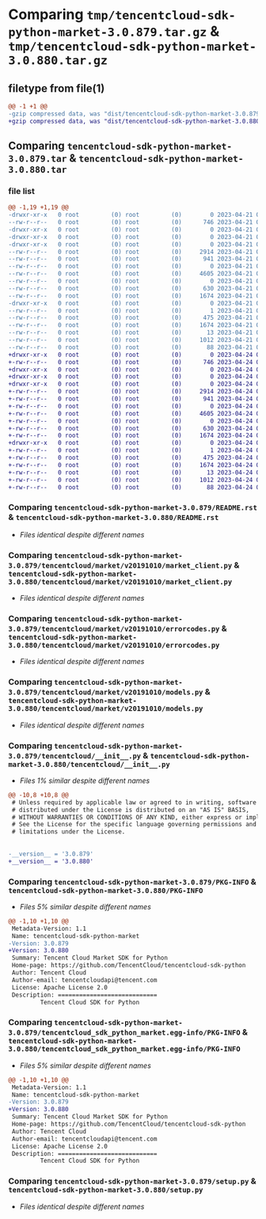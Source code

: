 # Comparing `tmp/tencentcloud-sdk-python-market-3.0.879.tar.gz` & `tmp/tencentcloud-sdk-python-market-3.0.880.tar.gz`

## filetype from file(1)

```diff
@@ -1 +1 @@
-gzip compressed data, was "dist/tencentcloud-sdk-python-market-3.0.879.tar", last modified: Fri Apr 21 00:52:18 2023, max compression
+gzip compressed data, was "dist/tencentcloud-sdk-python-market-3.0.880.tar", last modified: Mon Apr 24 03:13:44 2023, max compression
```

## Comparing `tencentcloud-sdk-python-market-3.0.879.tar` & `tencentcloud-sdk-python-market-3.0.880.tar`

### file list

```diff
@@ -1,19 +1,19 @@
-drwxr-xr-x   0 root         (0) root         (0)        0 2023-04-21 00:52:18.000000 tencentcloud-sdk-python-market-3.0.879/
--rw-r--r--   0 root         (0) root         (0)      746 2023-04-21 00:52:18.000000 tencentcloud-sdk-python-market-3.0.879/README.rst
-drwxr-xr-x   0 root         (0) root         (0)        0 2023-04-21 00:52:18.000000 tencentcloud-sdk-python-market-3.0.879/tencentcloud/
-drwxr-xr-x   0 root         (0) root         (0)        0 2023-04-21 00:52:18.000000 tencentcloud-sdk-python-market-3.0.879/tencentcloud/market/
-drwxr-xr-x   0 root         (0) root         (0)        0 2023-04-21 00:52:18.000000 tencentcloud-sdk-python-market-3.0.879/tencentcloud/market/v20191010/
--rw-r--r--   0 root         (0) root         (0)     2914 2023-04-21 00:52:18.000000 tencentcloud-sdk-python-market-3.0.879/tencentcloud/market/v20191010/market_client.py
--rw-r--r--   0 root         (0) root         (0)      941 2023-04-21 00:52:18.000000 tencentcloud-sdk-python-market-3.0.879/tencentcloud/market/v20191010/errorcodes.py
--rw-r--r--   0 root         (0) root         (0)        0 2023-04-21 00:52:18.000000 tencentcloud-sdk-python-market-3.0.879/tencentcloud/market/v20191010/__init__.py
--rw-r--r--   0 root         (0) root         (0)     4605 2023-04-21 00:52:18.000000 tencentcloud-sdk-python-market-3.0.879/tencentcloud/market/v20191010/models.py
--rw-r--r--   0 root         (0) root         (0)        0 2023-04-21 00:52:18.000000 tencentcloud-sdk-python-market-3.0.879/tencentcloud/market/__init__.py
--rw-r--r--   0 root         (0) root         (0)      630 2023-04-21 00:52:18.000000 tencentcloud-sdk-python-market-3.0.879/tencentcloud/__init__.py
--rw-r--r--   0 root         (0) root         (0)     1674 2023-04-21 00:52:18.000000 tencentcloud-sdk-python-market-3.0.879/PKG-INFO
-drwxr-xr-x   0 root         (0) root         (0)        0 2023-04-21 00:52:18.000000 tencentcloud-sdk-python-market-3.0.879/tencentcloud_sdk_python_market.egg-info/
--rw-r--r--   0 root         (0) root         (0)        1 2023-04-21 00:52:18.000000 tencentcloud-sdk-python-market-3.0.879/tencentcloud_sdk_python_market.egg-info/dependency_links.txt
--rw-r--r--   0 root         (0) root         (0)      475 2023-04-21 00:52:18.000000 tencentcloud-sdk-python-market-3.0.879/tencentcloud_sdk_python_market.egg-info/SOURCES.txt
--rw-r--r--   0 root         (0) root         (0)     1674 2023-04-21 00:52:18.000000 tencentcloud-sdk-python-market-3.0.879/tencentcloud_sdk_python_market.egg-info/PKG-INFO
--rw-r--r--   0 root         (0) root         (0)       13 2023-04-21 00:52:18.000000 tencentcloud-sdk-python-market-3.0.879/tencentcloud_sdk_python_market.egg-info/top_level.txt
--rw-r--r--   0 root         (0) root         (0)     1012 2023-04-21 00:52:18.000000 tencentcloud-sdk-python-market-3.0.879/setup.py
--rw-r--r--   0 root         (0) root         (0)       88 2023-04-21 00:52:18.000000 tencentcloud-sdk-python-market-3.0.879/setup.cfg
+drwxr-xr-x   0 root         (0) root         (0)        0 2023-04-24 03:13:44.000000 tencentcloud-sdk-python-market-3.0.880/
+-rw-r--r--   0 root         (0) root         (0)      746 2023-04-24 03:13:44.000000 tencentcloud-sdk-python-market-3.0.880/README.rst
+drwxr-xr-x   0 root         (0) root         (0)        0 2023-04-24 03:13:44.000000 tencentcloud-sdk-python-market-3.0.880/tencentcloud/
+drwxr-xr-x   0 root         (0) root         (0)        0 2023-04-24 03:13:44.000000 tencentcloud-sdk-python-market-3.0.880/tencentcloud/market/
+drwxr-xr-x   0 root         (0) root         (0)        0 2023-04-24 03:13:44.000000 tencentcloud-sdk-python-market-3.0.880/tencentcloud/market/v20191010/
+-rw-r--r--   0 root         (0) root         (0)     2914 2023-04-24 03:13:44.000000 tencentcloud-sdk-python-market-3.0.880/tencentcloud/market/v20191010/market_client.py
+-rw-r--r--   0 root         (0) root         (0)      941 2023-04-24 03:13:44.000000 tencentcloud-sdk-python-market-3.0.880/tencentcloud/market/v20191010/errorcodes.py
+-rw-r--r--   0 root         (0) root         (0)        0 2023-04-24 03:13:44.000000 tencentcloud-sdk-python-market-3.0.880/tencentcloud/market/v20191010/__init__.py
+-rw-r--r--   0 root         (0) root         (0)     4605 2023-04-24 03:13:44.000000 tencentcloud-sdk-python-market-3.0.880/tencentcloud/market/v20191010/models.py
+-rw-r--r--   0 root         (0) root         (0)        0 2023-04-24 03:13:44.000000 tencentcloud-sdk-python-market-3.0.880/tencentcloud/market/__init__.py
+-rw-r--r--   0 root         (0) root         (0)      630 2023-04-24 03:13:44.000000 tencentcloud-sdk-python-market-3.0.880/tencentcloud/__init__.py
+-rw-r--r--   0 root         (0) root         (0)     1674 2023-04-24 03:13:44.000000 tencentcloud-sdk-python-market-3.0.880/PKG-INFO
+drwxr-xr-x   0 root         (0) root         (0)        0 2023-04-24 03:13:44.000000 tencentcloud-sdk-python-market-3.0.880/tencentcloud_sdk_python_market.egg-info/
+-rw-r--r--   0 root         (0) root         (0)        1 2023-04-24 03:13:44.000000 tencentcloud-sdk-python-market-3.0.880/tencentcloud_sdk_python_market.egg-info/dependency_links.txt
+-rw-r--r--   0 root         (0) root         (0)      475 2023-04-24 03:13:44.000000 tencentcloud-sdk-python-market-3.0.880/tencentcloud_sdk_python_market.egg-info/SOURCES.txt
+-rw-r--r--   0 root         (0) root         (0)     1674 2023-04-24 03:13:44.000000 tencentcloud-sdk-python-market-3.0.880/tencentcloud_sdk_python_market.egg-info/PKG-INFO
+-rw-r--r--   0 root         (0) root         (0)       13 2023-04-24 03:13:44.000000 tencentcloud-sdk-python-market-3.0.880/tencentcloud_sdk_python_market.egg-info/top_level.txt
+-rw-r--r--   0 root         (0) root         (0)     1012 2023-04-24 03:13:44.000000 tencentcloud-sdk-python-market-3.0.880/setup.py
+-rw-r--r--   0 root         (0) root         (0)       88 2023-04-24 03:13:44.000000 tencentcloud-sdk-python-market-3.0.880/setup.cfg
```

### Comparing `tencentcloud-sdk-python-market-3.0.879/README.rst` & `tencentcloud-sdk-python-market-3.0.880/README.rst`

 * *Files identical despite different names*

### Comparing `tencentcloud-sdk-python-market-3.0.879/tencentcloud/market/v20191010/market_client.py` & `tencentcloud-sdk-python-market-3.0.880/tencentcloud/market/v20191010/market_client.py`

 * *Files identical despite different names*

### Comparing `tencentcloud-sdk-python-market-3.0.879/tencentcloud/market/v20191010/errorcodes.py` & `tencentcloud-sdk-python-market-3.0.880/tencentcloud/market/v20191010/errorcodes.py`

 * *Files identical despite different names*

### Comparing `tencentcloud-sdk-python-market-3.0.879/tencentcloud/market/v20191010/models.py` & `tencentcloud-sdk-python-market-3.0.880/tencentcloud/market/v20191010/models.py`

 * *Files identical despite different names*

### Comparing `tencentcloud-sdk-python-market-3.0.879/tencentcloud/__init__.py` & `tencentcloud-sdk-python-market-3.0.880/tencentcloud/__init__.py`

 * *Files 1% similar despite different names*

```diff
@@ -10,8 +10,8 @@
 # Unless required by applicable law or agreed to in writing, software
 # distributed under the License is distributed on an "AS IS" BASIS,
 # WITHOUT WARRANTIES OR CONDITIONS OF ANY KIND, either express or implied.
 # See the License for the specific language governing permissions and
 # limitations under the License.
 
 
-__version__ = '3.0.879'
+__version__ = '3.0.880'
```

### Comparing `tencentcloud-sdk-python-market-3.0.879/PKG-INFO` & `tencentcloud-sdk-python-market-3.0.880/PKG-INFO`

 * *Files 5% similar despite different names*

```diff
@@ -1,10 +1,10 @@
 Metadata-Version: 1.1
 Name: tencentcloud-sdk-python-market
-Version: 3.0.879
+Version: 3.0.880
 Summary: Tencent Cloud Market SDK for Python
 Home-page: https://github.com/TencentCloud/tencentcloud-sdk-python
 Author: Tencent Cloud
 Author-email: tencentcloudapi@tencent.com
 License: Apache License 2.0
 Description: ============================
         Tencent Cloud SDK for Python
```

### Comparing `tencentcloud-sdk-python-market-3.0.879/tencentcloud_sdk_python_market.egg-info/PKG-INFO` & `tencentcloud-sdk-python-market-3.0.880/tencentcloud_sdk_python_market.egg-info/PKG-INFO`

 * *Files 5% similar despite different names*

```diff
@@ -1,10 +1,10 @@
 Metadata-Version: 1.1
 Name: tencentcloud-sdk-python-market
-Version: 3.0.879
+Version: 3.0.880
 Summary: Tencent Cloud Market SDK for Python
 Home-page: https://github.com/TencentCloud/tencentcloud-sdk-python
 Author: Tencent Cloud
 Author-email: tencentcloudapi@tencent.com
 License: Apache License 2.0
 Description: ============================
         Tencent Cloud SDK for Python
```

### Comparing `tencentcloud-sdk-python-market-3.0.879/setup.py` & `tencentcloud-sdk-python-market-3.0.880/setup.py`

 * *Files identical despite different names*

